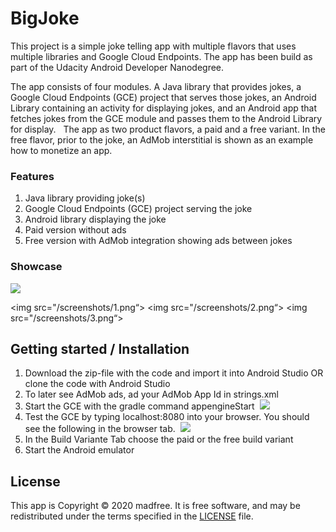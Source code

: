 # BigJoke

This project is a simple joke telling app with multiple flavors that uses multiple libraries and Google Cloud Endpoints. The app has been build as part of the Udacity Android Developer Nanodegree.

The app consists of four modules. A Java library that provides jokes, a Google Cloud Endpoints (GCE) project that serves those jokes, an Android Library containing an activity for displaying jokes, and an Android app that fetches jokes from the GCE module and passes them to the Android Library for display.   The app as two product flavors, a paid and a free variant. In the free flavor, prior to the joke, an AdMob interstitial is shown as an example how to monetize an app.

### Features

1. Java library providing joke(s)
2. Google Cloud Endpoints (GCE) project serving the joke
3. Android library displaying the joke
4. Paid version without ads
5. Free version with AdMob integration showing ads between jokes

### Showcase

<img src=„/screenshots/BigJoke_prev.gif“>

<img src="/screenshots/1.png“>
<img src="/screenshots/2.png“>
<img src="/screenshots/3.png“>

## Getting started / Installation

1. Download the zip-file with the code and import it into Android Studio OR clone the code with Android Studio
2. To later see AdMob ads, ad your AdMob App Id in strings.xml
3. Start the GCE with the gradle command appengineStart  <img src=„/screenshots/gradle_appengine_start.png“>
4. Test the GCE by typing localhost:8080 into your browser. You should see the following in the browser tab.  <img src=„/screenshots/cloud_endpoint_local.png“>
5. In the Build Variante Tab choose the paid or the free build variant
6. Start the Android emulator

## License

This app is Copyright © 2020 madfree. It is free software, and may be redistributed under the terms specified in the [LICENSE](/LICENSE) file.
